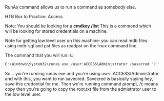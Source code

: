 RunAs command allows us to run a command as somebody else.

HTB Box to Practice: Access

Note: You should be looking for a **cmdkey /list** This is a command which will be looking for stored credentials on a machine.

Note for getting low level user on this machine: you can read mdb files using mdb-sql and pst files as readpst on the linux command line.

The command that you will run is:

```powershell
C:\Windows\System32\runas.exe /user:ACCESS\Administrator /savecred "C:\Windows\System32\cmd.exe /c TYPE C:\Users\Administrator\Desktop\root.txt > C:\Users\security\root.txt"
```

So... you're running runas.exe and you're using user: ACCESS\Administrator and with this, you want to run savecred. Savecred is basically saying hey, save this credential for me. Then we're running command prompt, /c means copy then you're going to copy the root.txt file from the admistrator user to the low level user.